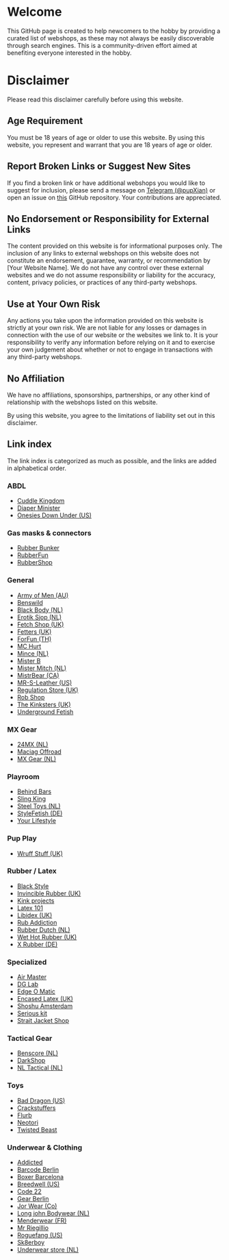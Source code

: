 # Welcome

This GitHub page is created to help newcomers to the hobby by providing a curated list of webshops, as these may not always be easily discoverable through search engines. This is a community-driven effort aimed at benefiting everyone interested in the hobby.

# Disclaimer

Please read this disclaimer carefully before using this website.

## Age Requirement

You must be 18 years of age or older to use this website. By using this website, you represent and warrant that you are 18 years of age or older.

## Report Broken Links or Suggest New Sites

If you find a broken link or have additional webshops you would like to suggest for inclusion, please send a message on [Telegram (@pupXian)](https://t.me/pupxian) or open an issue on [this](https://github.com/PupXian/pupxian.github.io) GitHub repository. Your contributions are appreciated.

## No Endorsement or Responsibility for External Links

The content provided on this website is for informational purposes only. The inclusion of any links to external webshops on this website does not constitute an endorsement, guarantee, warranty, or recommendation by [Your Website Name]. We do not have any control over these external websites and we do not assume responsibility or liability for the accuracy, content, privacy policies, or practices of any third-party webshops.

## Use at Your Own Risk

Any actions you take upon the information provided on this website is strictly at your own risk. We are not liable for any losses or damages in connection with the use of our website or the websites we link to. It is your responsibility to verify any information before relying on it and to exercise your own judgement about whether or not to engage in transactions with any third-party webshops.

## No Affiliation

We have no affiliations, sponsorships, partnerships, or any other kind of relationship with the webshops listed on this website.

By using this website, you agree to the limitations of liability set out in this disclaimer.

## Link index
The link index is categorized as much as possible, and the links are added in alphabetical order.

### ABDL
- [Cuddle Kingdom](https://cuddlekingdom.eu/en/)
- [Diaper Minister](https://www.diaper-minister.com/en/)
- [Onesies Down Under (US)](https://onesiesdownunder.com/)

### Gas masks & connectors
- [Rubber Bunker](https://rubber-bunker.com/) 
- [RubberFun](https://rubberfun.nl/nl/)
- [RubberShop](https://rubbershop.net/) 

### General
- [Army of Men (AU)](https://armyofmen.com/)
- [Benswild](https://benswild.com/)
- [Black Body (NL)](https://www.blackbody.nl/)
- [Erotik Sjop (NL)](https://erotik-sjop.com/)
- [Fetch Shop (UK)](https://www.fetchshop.co.uk/)
- [Fetters (UK)](https://fetters.co.uk/)
- [ForFun (TH)](https://www.forfun.store/)
- [MC Hurt](https://www.mchurt.eu/en/)
- [Mince (NL)](https://www.mince.nl/)
- [Mister B](https://www.misterb.com/)
- [Mister Mitch (NL)](https://www.mistermitch.nl/)
- [MistrBear (CA)](https://mistrbear.com/)
- [MR-S-Leather (US)](https://www.mr-s-leather.com/)
- [Regulation Store (UK)](https://regulation.store/)
- [Rob Shop](https://www.rob.eu/)
- [The Kinksters (UK)](https://thekinksters.co.uk/)
- [Underground Fetish](https://www.underground-fetish.com/)

### MX Gear
- [24MX (NL)](https://www.24mx.nl/)
- [Maciag Offroad](https://www.maciag-offroad.com/)
- [MX Gear (NL)](https://mx-deals.nl/)

### Playroom
- [Behind Bars](https://bhndbars.com/)
- [Sling King](https://www.slingking.eu/)
- [Steel Toys (NL)](https://steeltoys.nl/)
- [StyleFetish (DE)](https://stylefetish.de/)
- [Your Lifestyle](https://www.yourlifestyle.eu/)

### Pup Play
- [Wruff Stuff (UK)](https://wruffstuff.com/)


### Rubber / Latex
- [Black Style](https://www.blackstyle.de/)
- [Invincible Rubber (UK)](https://www.invinciblerubber.com/)
- [Kink projects](https://www.kinkprojects.com/)
- [Latex 101](https://www.latex101.com/)
- [Libidex (UK)](https://libidex.com/)
- [Rub Addiction](https://www.rubaddiction.com/)
- [Rubber Dutch (NL)](https://www.rubberdutch.com/)
- [Wet Hot Rubber (UK)](https://wethot.co.uk/)
- [X Rubber (DE)](https://xrubber.de/)

### Specialized
- [Air Master](https://www.air-master.hu/)
- [DG Lab](https://dungeon-lab.com/home.php)
- [Edge O Matic](https://maustec.io/collections/edge-o-matic-base-units)
- [Encased Latex (UK)](https://encasedlatex.bigcartel.com/)
- [Shoshu Amsterdam](https://shosu.amsterdam/)
- [Serious kit](https://www.seriouskitshop.com)
- [Strait Jacket Shop](https://www.etsy.com/shop/StraitJacketShop)

### Tactical Gear
- [Benscore (NL)](https://benscore.com/)
- [DarkShop](https://www.darkshop.nl/)
- [NL Tactical (NL)](https://www.nltactical.nl/en/)
 
### Toys
- [Bad Dragon (US)](https://bad-dragon.com/)
- [Crackstuffers](https://crackstuffers.com/)
- [Flurb](https://flurb.me/)
- [Neotori](https://neotori.com/)
- [Twisted Beast](https://twistedbeaststore.eu/)

### Underwear & Clothing
- [Addicted](https://addicted.es/)
- [Barcode Berlin](https://store.barcodeberlin.com/)
- [Boxer Barcelona](https://boxerbarcelona.com/)
- [Breedwell (US)](https://breedwell.com/)
- [Code 22](https://www.code22.eu/)
- [Gear Berlin](https://gearberlin.com/)
- [Jor Wear (Co)](https://www.jorwear.com/)
- [Long john Bodywear (NL)](https://www.longjohnbodywear.nl/)
- [Menderwear (FR)](https://www.menderwear.com/)
- [Mr Riegillio](https://mr-riegillio.com/)
- [Roguefang (US)](https://www.roguefang.com/)
- [Sk8erboy](https://www.sk8erboy.com/)
- [Underwear store (NL)](https://www.underwear-store.nl/)



